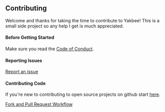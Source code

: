 ## Contributing


Welcome and thanks for taking the time to contribute to Yakbee! This is a small side project so any 
help I get is much appreciated.

#### Before Getting Started

Make sure you read the [Code of Conduct](https://github.com/jasgrg/yakbee/blob/master/.github/CODE_OF_CONDUCT.md).



#### Reporting Issues

[Report an issue](https://github.com/jasgrg/yakbee/issues)


#### Contributing Code

If you're new to contributing to open source projects on github start [here](https://www.dataschool.io/how-to-contribute-on-github/).


[Fork and Pull Request Workflow](https://github.com/susam/gitpr)